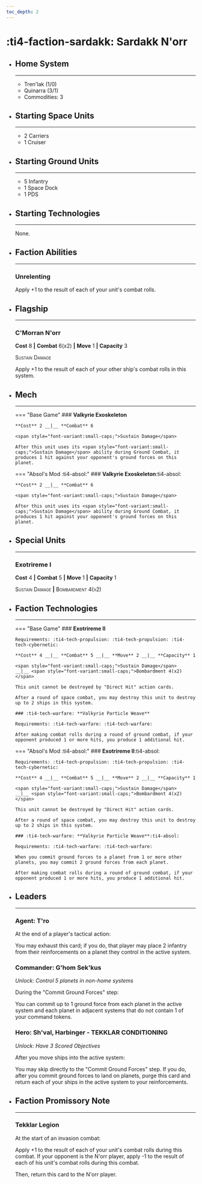 ```yaml
---
toc_depth: 2
---
```


# :ti4-faction-sardakk: Sardakk N'orr

<div class="grid cards" markdown>

-   ## __Home System__

    ---

    * Tren'lak (1/0)
    * Quinarra (3/1)
    * Commodities: 3

</div>

<div class="grid cards" markdown>

-   ## __Starting Space Units__

    ---

    * 2 Carriers
    * 1 Cruiser

-   ## __Starting Ground Units__

    ---

    * 5 Infantry
    * 1 Space Dock
    * 1 PDS

-   ## __Starting Technologies__

    ---
    None.

-   ## __Faction Abilities__

    ---
    ### **Unrelenting**
    
    Apply +1 to the result of each of your unit's combat rolls.

-   ## __Flagship__

    ---
    ### **C'Morran N'orr**
    
    **Cost** 8 __|__ **Combat** 6(x2) __|__ **Move** 1 __|__ **Capacity** 3
    
    <span style="font-variant:small-caps;">Sustain Damage</span>

    Apply +1 to the result of each of your other ship's combat rolls in this system.

-   ## __Mech__

    ---
    === "Base Game"
        ### **Valkyrie Exoskeleton**
        
        **Cost** 2 __|__ **Combat** 6
        
        <span style="font-variant:small-caps;">Sustain Damage</span>

        After this unit uses its <span style="font-variant:small-caps;">Sustain Damage</span> ability during Ground Combat, it produces 1 hit against your opponent's ground forces on this planet.

    === "Absol's Mod :ti4-absol:"
        ### **Valkyrie Exoskeleton**:ti4-absol:
        
        **Cost** 2 __|__ **Combat** 6
        
        <span style="font-variant:small-caps;">Sustain Damage</span>

        After this unit uses its <span style="font-variant:small-caps;">Sustain Damage</span> ability during Ground Combat, it produces 1 hit against your opponent's ground forces on this planet.

</div>

<div class="grid cards" markdown>

-   ## __Special Units__

    ---
    ### **Exotrireme I**
    
    **Cost** 4 __|__ **Combat** 5 __|__ **Move** 1 __|__ **Capacity** 1

    <span style="font-variant:small-caps;">Sustain Damage</span>
    __|__ <span style="font-variant:small-caps;">Bombardment 4(x2)</span>

</div>

<div class="grid cards" markdown>

-   ## __Faction Technologies__

    ---
    === "Base Game"
        ### **Exotrireme II** 

        Requirements: :ti4-tech-propulsion: :ti4-tech-propulsion: :ti4-tech-cybernetic:
        
        **Cost** 4 __|__ **Combat** 5 __|__ **Move** 2 __|__ **Capacity** 1

        <span style="font-variant:small-caps;">Sustain Damage</span>
        __|__ <span style="font-variant:small-caps;">Bombardment 4(x2)</span>

        This unit cannot be destroyed by "Direct Hit" action cards.

        After a round of space combat, you may destroy this unit to destroy up to 2 ships in this system.

        ### :ti4-tech-warfare: **Valkyrie Particle Weave**

        Requirements: :ti4-tech-warfare: :ti4-tech-warfare:

        After making combat rolls during a round of ground combat, if your opponent produced 1 or more hits, you produce 1 additional hit.

    === "Absol's Mod :ti4-absol:"
        ### **Exotrireme II**:ti4-absol:

        Requirements: :ti4-tech-propulsion: :ti4-tech-propulsion: :ti4-tech-cybernetic:

        **Cost** 4 __|__ **Combat** 5 __|__ **Move** 2 __|__ **Capacity** 1

        <span style="font-variant:small-caps;">Sustain Damage</span>
        __|__ <span style="font-variant:small-caps;">Bombardment 4(x2)</span>

        This unit cannot be destroyed by "Direct Hit" action cards. 
        
        After a round of space combat, you may destroy this unit to destroy up to 2 ships in this system.

        ### :ti4-tech-warfare: **Valkyrie Particle Weave**:ti4-absol:

        Requirements: :ti4-tech-warfare: :ti4-tech-warfare:

        When you commit ground forces to a planet from 1 or more other planets, you may commit 2 ground forces from each planet.

        After making combat rolls during a round of ground combat, if your opponent produced 1 or more hits, you produce 1 additional hit.

-   ## __Leaders__

    ---
    ### **Agent**: T'ro

    At the end of a player's tactical action:

    You may exhaust this card; if you do, that player may place 2 infantry from their reinforcements on a planet they control in the active system.

    ### **Commander**: G'hom Sek'kus
    
    _Unlock: Control 5 planets in non-home systems_

    During the "Commit Ground Forces" step:

    You can commit up to 1 ground force from each planet in the active system and each planet in adjacent systems that do not contain 1 of your command tokens.

    ### **Hero**: Sh'val, Harbinger - TEKKLAR CONDITIONING
    
    _Unlock: Have 3 Scored Objectives_

    After you move ships into the active system:

    You may skip directly to the "Commit Ground Forces" step. 
    If you do, after you commit ground forces to land on planets, purge this card and return each of your ships in the active system to your reinforcements.

-   ## __Faction Promissory Note__

    ---
    ### **Tekklar Legion**
    
    At the start of an invasion combat:

    Apply +1 to the result of each of your unit's combat rolls during this combat. 
    If your opponent is the N'orr player, apply -1 to the result of each of his unit's combat rolls during this combat.

    Then, return this card to the N'orr player.

</div>